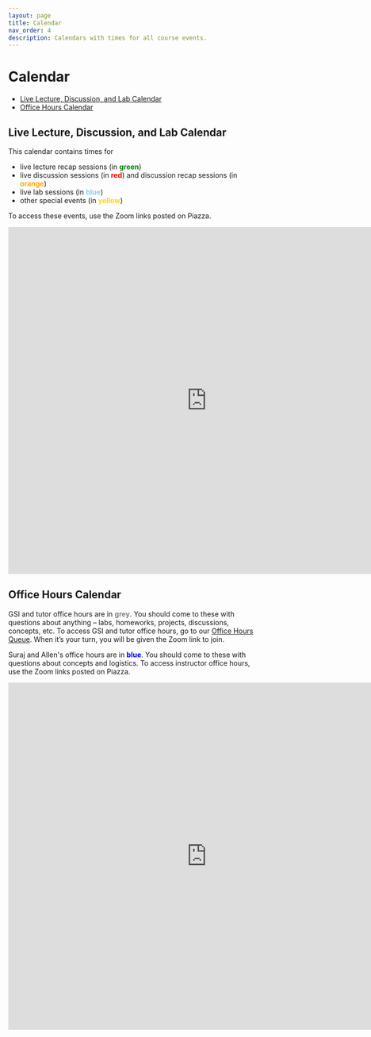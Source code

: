 ```yaml
---
layout: page
title: Calendar
nav_order: 4
description: Calendars with times for all course events.
---
```


# Calendar

- [Live Lecture, Discussion, and Lab Calendar](#ldlc)
- [Office Hours Calendar](#ohc)


<a name='ldlc'></a>

## Live Lecture, Discussion, and Lab Calendar

This calendar contains times for
- live lecture recap sessions (in <span style="color:Green">**green**</span>)
- live discussion sessions (in <span style="color:Red">**red**</span>) and discussion recap sessions (in <span style="color:Orange">**orange**</span>)
- live lab sessions (in <span style="color:SkyBlue">**blue**</span>)
- other special events (in <span style="color:Gold">**yellow**</span>)

To access these events, use the Zoom links posted on Piazza.


<iframe src="https://calendar.google.com/calendar/b/1/embed?height=700&amp;wkst=1&amp;bgcolor=%23ffffff&amp;ctz=America%2FLos_Angeles&amp;src=YmVya2VsZXkuZWR1XzE2bjNwdGE3M3EzNWVrMnVhMWZlbGRsbGZvQGdyb3VwLmNhbGVuZGFyLmdvb2dsZS5jb20&amp;src=YmVya2VsZXkuZWR1XzE0ZGYwbTJqZzkycDdiODdxYmhpMGplczA4QGdyb3VwLmNhbGVuZGFyLmdvb2dsZS5jb20&amp;src=YmVya2VsZXkuZWR1X2FldWRuOWdvcWE3aGR0bTA4M2J1ZnFxbWpnQGdyb3VwLmNhbGVuZGFyLmdvb2dsZS5jb20&amp;src=YmVya2VsZXkuZWR1XzNvcDIxbTBicXJqYTI4MW8wM282aWlkYWVrQGdyb3VwLmNhbGVuZGFyLmdvb2dsZS5jb20&amp;src=YmVya2VsZXkuZWR1X2o0NmNoN2FxcmF2aWMzcXZrODRtanBwanVzQGdyb3VwLmNhbGVuZGFyLmdvb2dsZS5jb20&amp;color=%23F09300&amp;color=%23D50000&amp;color=%237986CB&amp;color=%230B8043&amp;color=%23F6BF26&amp;mode=WEEK&amp;showTitle=0&amp;showDate=1&amp;showPrint=1&amp;showTabs=1" style="border-width:0" width="800" height="700" frameborder="0" scrolling="no"></iframe>

<br>

<a name='ohc'></a>

## Office Hours Calendar

GSI and tutor office hours are in <span style="color:Gray">**grey**</span>. You should come to these with questions about anything – labs, homeworks, projects, discussions, concepts, etc. To access GSI and tutor office hours, go to our [Office Hours Queue](http://oh.ds100.org). When it’s your turn, you will be given the Zoom link to join.

Suraj and Allen's office hours are in <span style="color:Blue">**blue**</span>. You should come to these with questions about concepts and logistics. To access instructor office hours, use the Zoom links posted on Piazza.

<!--<iframe src="https://calendar.google.com/calendar/embed?height=550&amp;wkst=1&amp;bgcolor=%23ffffff&amp;ctz=America%2FLos_Angeles&amp;mode=WEEK&amp;title=%20&amp;src=YmVya2VsZXkuZWR1XzFxOG1tNGxzaTRhdHZyYWlrdDZya2dsYzhnQGdyb3VwLmNhbGVuZGFyLmdvb2dsZS5jb20&amp;src=YmVya2VsZXkuZWR1X2IyNDhyYmRsbHJ1cTY4ZjI2cWwyMTlyMTBjQGdyb3VwLmNhbGVuZGFyLmdvb2dsZS5jb20&amp;src=YmVya2VsZXkuZWR1X29odmVpZG1qdWJuaTdnOWdoNmNvOGE2NGYwQGdyb3VwLmNhbGVuZGFyLmdvb2dsZS5jb20&amp;color=%233366CC&amp;color=%23329262&amp;color=%239D7000" style="border-width:0" width="750" height="550" frameborder="0" scrolling="no"></iframe>-->

<iframe src="https://calendar.google.com/calendar/b/1/embed?height=700&amp;wkst=1&amp;bgcolor=%23ffffff&amp;ctz=America%2FLos_Angeles&amp;src=YmVya2VsZXkuZWR1XzNxZWNqdmsyOHFsb291MHN2b2JoMDNkbzY0QGdyb3VwLmNhbGVuZGFyLmdvb2dsZS5jb20&amp;src=YmVya2VsZXkuZWR1X3MwZmNvcG03Y3NwdDhvNG1zdTUxc3Y4dTdjQGdyb3VwLmNhbGVuZGFyLmdvb2dsZS5jb20&amp;color=%233F51B5&amp;color=%23616161&amp;mode=WEEK&amp;showTitle=0" style="border-width:0" width="800" height="700" frameborder="0" scrolling="no"></iframe>
